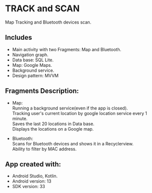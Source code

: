 # TRACK and SCAN
Map Tracking and Bluetooth devices scan. <br/>

## Includes
- Main activity with two Fragments: Map and Bluetooth. <br/>
- Navigation graph. <br/>
- Data base: SQL Lite. <br/>
- Map: Google Maps. <br/>
- Background service. <br/>
- Design pattern: MVVM <br/>

## Fragments Description:
- Map: <br/>
Running a background service(even if the app is closed). <br/>
Tracking user's current location by google location service every 1 minute. <br/>
Saves the last 20 locations in Data base. <br/>
Displays the locations on a Google map. <br/>

- Bluetooth: <br/>
Scans for Bluetooth devices and shows it in a Recyclerview. <br/>
Ability to filter by MAC address. <br/>

## App created with:
* Android Studio, Kotlin.
* Android version: 13
* SDK version: 33
